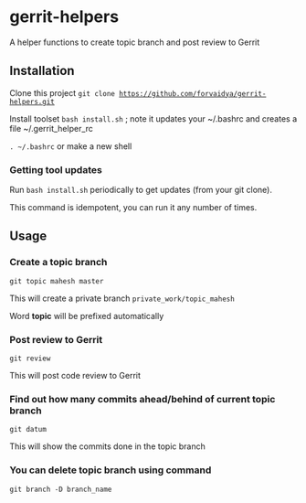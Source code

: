 # gerrit-helpers
A helper functions to create topic branch and post review to Gerrit



## Installation
Clone this project <code>git clone https://github.com/forvaidya/gerrit-helpers.git</code>

Install toolset <code>bash install.sh</code> ; note it updates your ~/.bashrc and creates a file  ~/.gerrit_helper_rc

<code>. ~/.bashrc</code> or make a new shell 
 

### Getting tool updates
Run <code>bash install.sh</code> periodically to get updates (from your git clone).

This command is idempotent, you can run it any number of times.


## Usage

### Create a topic branch

<code>git topic mahesh master</code>

This will create a private branch <code>private_work/topic_mahesh</code>

Word **topic** will be prefixed automatically 



### Post review to Gerrit
<code>git review</code>

This will post code review to Gerrit


### Find out how many commits ahead/behind of current topic branch 
<code>git datum</code>

This will show the commits done in the topic branch


### You can delete topic branch using command
<code>git branch -D branch_name</code>





